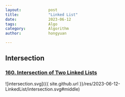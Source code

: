 ```yaml
---
layout:            post
title:             "Linked List"
date:              2023-06-12
tags:              Algo
category:          Algorithm
author:            hongyuan

---
```


## Intersection

### [160. Intersection of Two Linked Lists](https://leetcode.com/problems/intersection-of-two-linked-lists/)

![intersection.svg]({{ site.github.url }}/res/2023-06-12-LinkedList/intersection.svg#middle)
